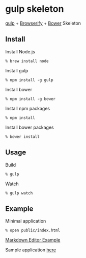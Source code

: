 # gulp skeleton

[gulp](http://gulpjs.com/) + [Browserify](http://browserify.org/) + [Bower](http://bower.io/) Skeleton

## Install

Install Node.js

```console
% brew install node
```

Install gulp

```console
% npm install -g gulp
```

Install bower

```console
% npm install -g bower
```

Install npm packages

```console
% npm install
```

Install bower packages

```console
% bower install
```

## Usage

Build

```console
% gulp
```

Watch

```console
% gulp watch
```

## Example

Minimal application

```console
% open public/index.html
```

[Markdown Editor Example](http://vuejs.org/examples)

Sample application [here](https://github.com/miniturbo/gulp-skeleton/tree/markdown-editor)
